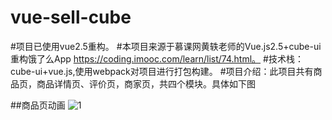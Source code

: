# vue-sell-cube
#项目已使用vue2.5重构。
#本项目来源于慕课网黄轶老师的Vue.js2.5+cube-ui重构饿了么App https://coding.imooc.com/learn/list/74.html。
#技术栈： cube-ui+vue.js,使用webpack对项目进行打包构建。 
#项目介绍：此项目共有商品页，商品详情页、评价页，商家页，共四个模块。具体如下图

##商品页动画
![1](https://camo.githubusercontent.com/a2945c488a774a2a329a97d8334413a3154ee9be/687474703a2f2f75706c6f61642d696d616765732e6a69616e7368752e696f2f75706c6f61645f696d616765732f343234393232332d386434363262393331353064623234652e6769663f696d6167654d6f6772322f6175746f2d6f7269656e742f7374726970)
